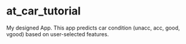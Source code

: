 # at_car_tutorial
My designed App.  This app predicts car condition (unacc, acc, good, vgood) based on user-selected features.
